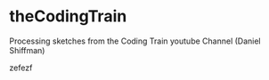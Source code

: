 # theCodingTrain
Processing sketches from the Coding Train youtube Channel (Daniel Shiffman)


zefezf